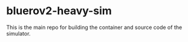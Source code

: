 # bluerov2-heavy-sim
This is the main repo for building the container and source code of the simulator.
